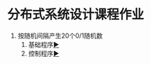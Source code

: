 # 分布式系统设计课程作业

1. 按随机间隔产生20个0/1随机数
    1. 基础程序[▶](Event_creator_326)
    2. 控制程序[▶](Event_creator_326_c)
    
